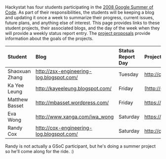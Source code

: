 Hackystat has four students participating in the [2008 Google Summer of Code](http://code.google.com/soc/2008/).  As part of their responsibilities, the students will be keeping a blog and updating it once a week to summarize their progress, current issues, future plans, and anything else of interest.  This page provides links to these student projects, their associated blogs, and the day of the week when they will provide a weekly status report entry.  The [project proposals](http://code.google.com/soc/2008/hackystat/about.html) provide information about the goals of the projects.

| **Student** | **Blog** | **Status Report Day** | **Project Home Page** |
|:------------|:---------|:----------------------|:----------------------|
| Shaoxuan Zhang | http://zsx-engineering-log.blogspot.com/ | Tuesday |  http://code.google.com/p/hackystat-ui-wicket/  |
| Ka Yee Leung | http://kayeeleung.blogspot.com/ | Friday | [http://code.google.com/p/hackystat-analysis-boswell/ |
|Matthew Basset | http://mbasset.wordpress.com/ | Friday | https://stanley.cdf.toronto.edu/drproject/csc49x/2008summer |
|Eva Wong | http://www.xanga.com/iwa_wong | Saturday | https://stanley.cdf.toronto.edu/drproject/csc49x/2008summer |
|Randy Cox | http://cox-engineering-log.blogspot.com/ | Saturday | http://code.google.com/p/hackystat-ui-wicket/  |

Randy is not actually a GSoC participant, but he's doing a summer project so he'll come along for the ride. :)
